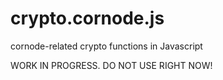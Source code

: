 # crypto.cornode.js
cornode-related crypto functions in Javascript

WORK IN PROGRESS. DO NOT USE RIGHT NOW!
